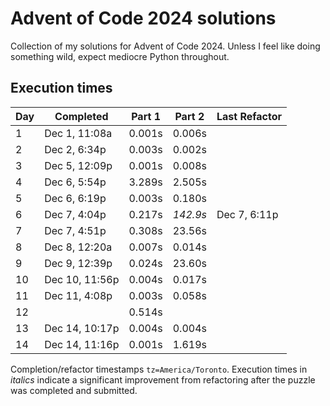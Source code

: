 # Advent of Code 2024 solutions

Collection of my solutions for Advent of Code 2024. Unless I feel like doing something wild, expect mediocre Python throughout.

## Execution times

| Day  | Completed      | Part 1 | Part 2   | Last Refactor |
|------|----------------|--------|----------|------|
| 1    | Dec 1, 11:08a  | 0.001s | 0.006s |  |
| 2    | Dec 2, 6:34p   | 0.003s | 0.002s |  | 
| 3    | Dec 5, 12:09p  | 0.001s | 0.008s |  |
| 4    | Dec 6, 5:54p   | 3.289s | 2.505s |  |
| 5    | Dec 6, 6:19p   | 0.003s | 0.180s |  |
| 6    | Dec 7, 4:04p   | 0.217s | *142.9s* | Dec 7, 6:11p |
| 7    | Dec 7, 4:51p   | 0.308s | 23.56s |  |
| 8    | Dec 8, 12:20a  | 0.007s | 0.014s |  |
| 9    | Dec 9, 12:39p  | 0.024s | 23.60s |  |
| 10   | Dec 10, 11:56p | 0.004s | 0.017s |  |
| 11   | Dec 11, 4:08p  | 0.003s | 0.058s |  |
| 12   |                | 0.514s |        |  |
| 13   | Dec 14, 10:17p | 0.004s | 0.004s |  |
| 14   | Dec 14, 11:16p | 0.001s | 1.619s |  |

Completion/refactor timestamps `tz=America/Toronto`. Execution times in *italics* indicate a significant improvement from refactoring after the puzzle was completed and submitted.
